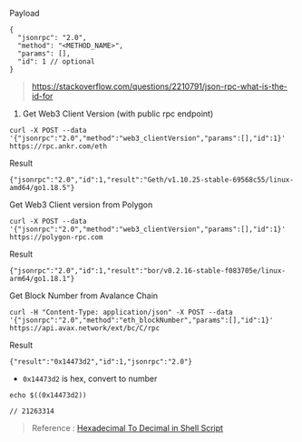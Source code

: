Payload

```
{
  "jsonrpc": "2.0",
  "method": "<METHOD_NAME>",
  "params": [],
  "id": 1 // optional
}
```

> https://stackoverflow.com/questions/2210791/json-rpc-what-is-the-id-for

1. Get Web3 Client Version (with public rpc endpoint)

```
curl -X POST --data '{"jsonrpc":"2.0","method":"web3_clientVersion","params":[],"id":1}' https://rpc.ankr.com/eth
```

Result

```
{"jsonrpc":"2.0","id":1,"result":"Geth/v1.10.25-stable-69568c55/linux-amd64/go1.18.5"}
```

Get Web3 Client version from Polygon

```
curl -X POST --data '{"jsonrpc":"2.0","method":"web3_clientVersion","params":[],"id":1}' https://polygon-rpc.com
```

Result

```
{"jsonrpc":"2.0","id":1,"result":"bor/v0.2.16-stable-f083705e/linux-arm64/go1.18.1"}
```

Get Block Number from Avalance Chain 

```
curl -H "Content-Type: application/json" -X POST --data '{"jsonrpc":"2.0","method":"eth_blockNumber","params":[],"id":1}' https://api.avax.network/ext/bc/C/rpc
```

Result

```
{"result":"0x14473d2","id":1,"jsonrpc":"2.0"}
```

- `0x14473d2` is hex, convert to number

```
echo $((0x14473d2))

// 21263314
```

> Reference : [Hexadecimal To Decimal in Shell Script](https://stackoverflow.com/a/13280173/1268823)


